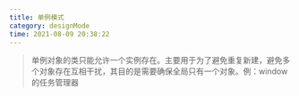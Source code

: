 ```yaml
---
title: 单例模式
category: designMode
time: 2021-08-09 20:38:22
---
```


> 单例对象的类只能允许一个实例存在。主要用于为了避免重复新建，避免多个对象存在互相干扰，其目的是需要确保全局只有一个对象。例：window的任务管理器

